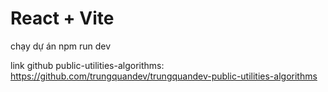 # React + Vite

chạy dự án
npm run dev

link github public-utilities-algorithms:
https://github.com/trungquandev/trungquandev-public-utilities-algorithms
